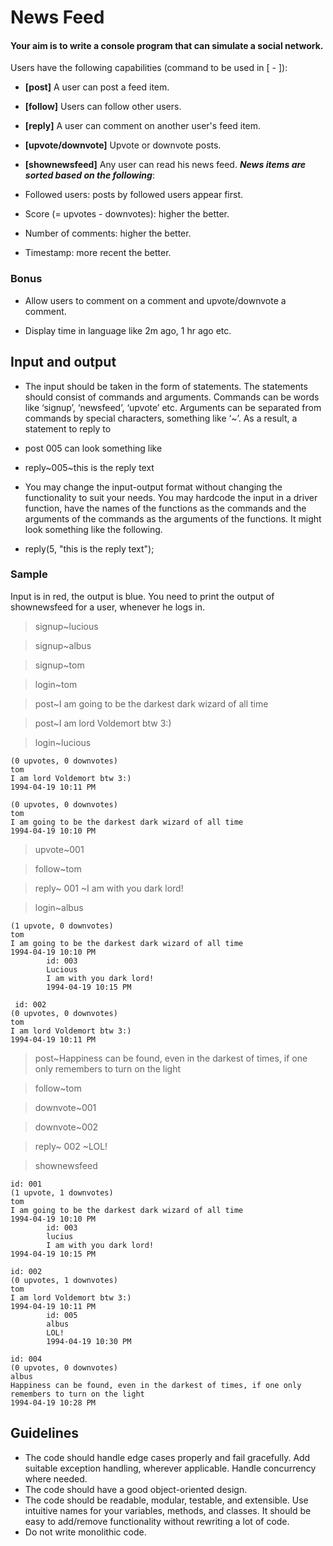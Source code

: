 # News Feed

#### Your aim is to write a console program that can simulate a social network.

Users have the following capabilities (command to be used in [ - ]):

* **[post]** A user can post a feed item.

* **[follow]** Users can follow other users.

* **[reply]** A user can comment on another user's feed item.

* **[upvote/downvote]** Upvote or downvote posts.

* **[shownewsfeed]** Any user can read his news feed. ***News items are sorted based on the following***:

* Followed users: posts by followed users appear first.

* Score (= upvotes - downvotes): higher the better.

* Number of comments: higher the better.

* Timestamp: more recent the better.

### Bonus
* Allow users to comment on a comment and upvote/downvote a comment.

* Display time in language like 2m ago, 1 hr ago etc.

## Input and output
* The input should be taken in the form of statements. The statements should consist of commands and arguments. Commands can be words like ‘signup’, ‘newsfeed’, ‘upvote’ etc. Arguments can be separated from commands by special characters, something like ‘~’. As a result, a statement to reply to 

* post 005 can look something like

* reply~005~this is the reply text

* You may change the input-output format without changing the functionality to suit your needs.
You may hardcode the input in a driver function, have the names of the functions as the commands and the arguments of the commands as the arguments of the functions. It might look something like the following.

* reply(5, "this is the reply text");

### Sample
Input is in red, the output is blue. You need to print the output of shownewsfeed for a user, whenever he logs in.

> signup~lucious

> signup~albus

> signup~tom

> login~tom

> post~I am going to be the darkest dark wizard of all time

> post~I am lord Voldemort btw 3:)

> login~lucious

``` id: 002
(0 upvotes, 0 downvotes)
tom
I am lord Voldemort btw 3:)
1994-04-19 10:11 PM
```

```id: 001
(0 upvotes, 0 downvotes)
tom
I am going to be the darkest dark wizard of all time
1994-04-19 10:10 PM
```

> upvote~001

> follow~tom

> reply~ 001 ~I am with you dark lord!

> login~albus

``` id: 001
(1 upvote, 0 downvotes)
tom
I am going to be the darkest dark wizard of all time
1994-04-19 10:10 PM
        id: 003
        Lucious
        I am with you dark lord!
        1994-04-19 10:15 PM
```

```
 id: 002
(0 upvotes, 0 downvotes)
tom
I am lord Voldemort btw 3:)
1994-04-19 10:11 PM
```

> post~Happiness can be found, even in the darkest of times, if one only remembers to turn on the light

> follow~tom

> downvote~001

> downvote~002

> reply~ 002 ~LOL!

> shownewsfeed

```
id: 001
(1 upvote, 1 downvotes)
tom
I am going to be the darkest dark wizard of all time
1994-04-19 10:10 PM
        id: 003
        lucius
        I am with you dark lord!
1994-04-19 10:15 PM

id: 002
(0 upvotes, 1 downvotes)
tom
I am lord Voldemort btw 3:)
1994-04-19 10:11 PM
        id: 005
        albus
        LOL!
        1994-04-19 10:30 PM

id: 004
(0 upvotes, 0 downvotes)
albus
Happiness can be found, even in the darkest of times, if one only remembers to turn on the light
1994-04-19 10:28 PM
```

## Guidelines
* The code should handle edge cases properly and fail gracefully. Add suitable exception handling, wherever applicable.
Handle concurrency where needed.
* The code should have a good object-oriented design.
* The code should be readable, modular, testable, and extensible. Use intuitive names for your variables, methods, and classes.
It should be easy to add/remove functionality without rewriting a lot of code.
* Do not write monolithic code.
